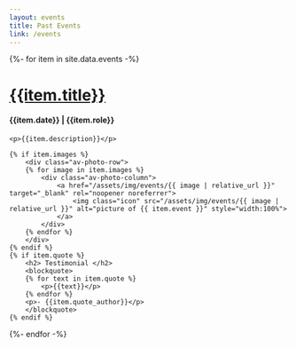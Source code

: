 ```yaml
---
layout: events
title: Past Events
link: /events
---
```


<div class="av-container">
  {%- for item in site.data.events -%}
  <div class="av-item">
    <div class="av-heading">
    	<h1><a href="{{item.link}}" target="_blank" rel="noopener noreferrer">{{item.title}}</a></h1>
    	<h4>{{item.date}} | {{item.role}}</h4>
	</div>

    <p>{{item.description}}</p>

    {% if item.images %}
    	<div class="av-photo-row">
	    {% for image in item.images %}
	    	<div class="av-photo-column">
	    		<a href="/assets/img/events/{{ image | relative_url }}" target="_blank" rel="noopener noreferrer">
	    			<img class="icon" src="/assets/img/events/{{ image | relative_url }}" alt="picture of {{ item.event }}" style="width:100%">
	    		</a>
	    	</div>
	    {% endfor %}
	    </div>
    {% endif %}
    {% if item.quote %}
	    <h2> Testimonial </h2>
	    <blockquote>
	    {% for text in item.quote %}
	    	<p>{{text}}</p>
	    {% endfor %}
	    <p>- {{item.quote_author}}</p>
	    </blockquote>
	{% endif %}
  </div>
  {%- endfor -%}
</div>
